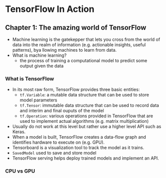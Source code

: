 # TensorFlow In Action

## Chapter 1: The amazing world of TensorFlow

* Machine learning is the gatekepper that lets you cross from the world of data into the realm of information (e.g. actionable insights, useful patterns), bya llowing machines to learn from data.
* What is machine learning?
  * the process of training a computational model to predict some output given the data

### What is TensorFlow

* In its most raw form, TensorFlow provides three basic entities:
  * `tf.Variable`: a mutable data structure that can be used to store model parameters
  * `tf.Tensor`: immutable data structure that can be used to record data and interim and final ouputs of the model
  * `tf.Operation`: various operations provided in TensorFlow that are used to implement actual algorithms (e.g. matrix multiplication)
* Usually do not work at this level but rather use a higher level API such as Keras. 
* When a model is built, TensorFlow creates a data-flow graph and identifies hardware to execute on (e.g. GPU). 
* Tensorboard is a visualization tool to track the model as it trains.
* `SavedModel` used to save and store model
* TensorFlow serving helps deploy trained models and implement an API.

### CPU vs GPU

